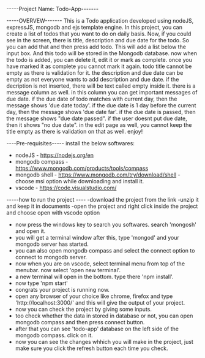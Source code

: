 -----Project Name: Todo-App-------

-----OVERVEW-------
This is a Todo application developed using nodeJS, expressJS, mongodb and ejs template engine.
In this project, you can create a list of todos that you want to do on daily basis. 
Now, if you could see in the screen, there is title, description and due date for the todo. So you can add that and then press add todo. This will add a list below the input box. And this todo will be stored in the Mongodb database.
now when the todo is added, you can delete it, edit it or mark as complete.
once you have marked it as complete you cannot mark it again.
todo title cannot be empty as there is validation for it. 
the description and due date can be empty as not everyone wants to add description and due date.
if the decription is not inserted, there will be text called empty inside it.
there is a message column as well. in this column you can get important messages of due date. if the due date of todo matches with current day, then the message shows 'due date today'.
if the due date is 1 day before the current day, then the message shows 'due date far'.
if the due date is passed, then the message shows "due date passed".
if the user doesnt put due date, then it shows "no due date".
in the edit page as well, you cannot keep the title empty as there is validation on that as well.
enjoy!

----Pre-requisites-----
install the below softwares:
- nodeJS - https://nodejs.org/en
- mongodb compass - https://www.mongodb.com/products/tools/compass
- mongodb shell - https://www.mongodb.com/try/download/shell - choose msi option while downloading and install it.
- vscode - https://code.visualstudio.com/

-----how to run the project ----
-download the project from the link
-unzip it and keep it in documents
-open the project and right click inside the project and choose open with vscode option
- now press the windows key to search you softwares. search 'mongosh' and open it.
- you will get a terminal window after this, type 'mongod' and your mongodb server has started.
- you can also open mongodb compass and select the connect option to connect to mongodb server.
- now when you are on vscode, select terminal menu from top of the menubar. now select 'open new terminal'.
- a new terminal will open in the bottom. type there 'npm install'.
- now type 'npm start'
- congrats your project is running now.
- open any browser of your choice like chrome, firefox and type 'http://localhost:3000/' and this will give the output of your project.
- now you can check the project by giving some inputs.
- too check whether the data in stored in database or not, you can open mongodb compass and then press connect button.
- after that you can see 'todo-app' database on the left side of the mongodb compass. click on it.
- now you can see the changes whhich you will make in the project, just make sure you click the refresh button each time you check.



